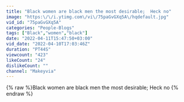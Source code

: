 ```yaml
---
title: "Black women are black men the most desirable;  Heck no"
image: "https:\/\/i.ytimg.com\/vi\/75paGvGXq5A\/hqdefault.jpg"
vid_id: "75paGvGXq5A"
categories: "People-Blogs"
tags: ["Black","women","black"]
date: "2022-04-11T15:47:50+03:00"
vid_date: "2022-04-10T17:03:46Z"
duration: "PT44S"
viewcount: "423"
likeCount: "24"
dislikeCount: ""
channel: "Makeyvia"
---
```

{% raw %}Black women are black men the most desirable;  Heck no {% endraw %}
